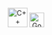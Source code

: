 
<p align="center">
  <img src="https://upload.wikimedia.org/wikipedia/commons/1/18/ISO_C%2B%2B_Logo.svg" alt="C++ Logo" height="40"/> 
  <img src="https://upload.wikimedia.org/wikipedia/commons/0/05/Go_Logo_Blue.svg" alt="Go Logo" height="30"/> 
</p>
